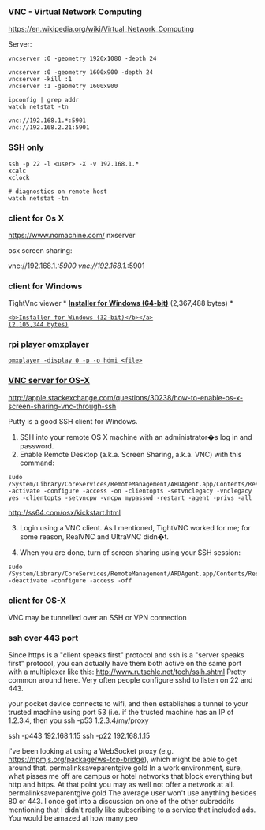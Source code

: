 ### VNC -  Virtual Network Computing

https://en.wikipedia.org/wiki/Virtual_Network_Computing

Server:
```
vncserver :0 -geometry 1920x1080 -depth 24

vncserver :0 -geometry 1600x900 -depth 24
vncserver -kill :1
vncserver :1 -geometry 1600x900

ipconfig | grep addr
watch netstat -tn

vnc://192.168.1.*:5901
vnc://192.168.2.21:5901
```

### SSH only

```
ssh -p 22 -l <user> -X -v 192.168.1.*
xcalc
xclock

# diagnostics on remote host
watch netstat -tn
```

### client for Os X
  
https://www.nomachine.com/
nxserver

osx screen sharing:
  
vnc://192.168.1.*:5900
vnc://192.168.1.*:5901
  
### client for Windows

TightVnc viewer
*
	<a href="http://www.tightvnc.com/download/2.7.10/tightvnc-2.7.10-setup-64bit.msi" 
	>
	<b>Installer for Windows (64-bit)</b></a>
	(2,367,488 bytes)
*
	<a href="http://www.tightvnc.com/download/2.7.10/tightvnc-2.7.10-setup-32bit.msi" >

	<b>Installer for Windows (32-bit)</b></a>
	(2,105,344 bytes)

### rpi player omxplayer

```
omxplayer -display 0 -p -o hdmi <file>
```

### VNC server for OS-X

http://apple.stackexchange.com/questions/30238/how-to-enable-os-x-screen-sharing-vnc-through-ssh

Putty is a good SSH client for Windows.
1) SSH into your remote OS X machine with an administrator�s log in and password.
2) Enable Remote Desktop (a.k.a. Screen Sharing, a.k.a. VNC) with this command:

```
sudo  /System/Library/CoreServices/RemoteManagement/ARDAgent.app/Contents/Resources/kickstart -activate -configure -access -on -clientopts -setvnclegacy -vnclegacy yes -clientopts -setvncpw -vncpw mypasswd -restart -agent -privs -all
```
http://ss64.com/osx/kickstart.html

3) Login using a VNC client. As I mentioned, TightVNC worked for me; for some reason, RealVNC and UltraVNC didn�t.

4) When you are done, turn of screen sharing using your SSH session:
```
sudo /System/Library/CoreServices/RemoteManagement/ARDAgent.app/Contents/Resources/kickstart -deactivate -configure -access -off
```

### client for OS-X

VNC may be tunnelled over an SSH or VPN connection

### ssh over 443 port

Since https is a "client speaks first" protocol and ssh is a "server speaks first" protocol, you can actually have them both active on the same port with a multiplexer like this: http://www.rutschle.net/tech/sslh.shtml
Pretty common around here. Very often people configure sshd to listen on 22 and 443.

your pocket device connects to wifi, and then establishes a tunnel to your trusted machine using port 53 (i.e. if the trusted machine has an IP of 1.2.3.4, then you ssh -p53 1.2.3.4/my/proxy 

ssh -p443 192.168.1.15
ssh -p22 192.168.1.15

I've been looking at using a WebSocket proxy (e.g. https://npmjs.org/package/ws-tcp-bridge), which might be able to get around that.
permalinksaveparentgive gold
In a work environment, sure, what pisses me off are campus or hotel networks that block everything but http and https. At that point you may as well not offer a network at all.
permalinksaveparentgive gold
The average user won't use anything besides 80 or 443. I once got into a discussion on one of the other subreddits mentioning that I didn't really like subscribing to a service that included ads. You would be amazed at how many peo

